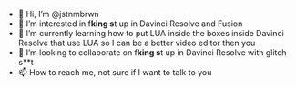- 👋 Hi, I’m @jstnmbrwn
- 👀 I’m interested in f**king s**t up in Davinci Resolve and Fusion
- 🌱 I’m currently learning how to put LUA inside the boxes inside Davinci Resolve that use LUA so I can be a better video editor then you 
- 💞️ I’m looking to collaborate on f**king s**t up in Davinci Resolve with glitch s**t
- 📫 How to reach me, not sure if I want to talk to you

<!---
jstnmbrwn/jstnmbrwn is a ✨ special ✨ repository because its `README.md` (this file) appears on your GitHub profile.
You can click the Preview link to take a look at your changes.
--->
